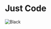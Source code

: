 # Just Code

![Black](https://raw.githubusercontent.com/psxcode/justcode-theme/master/images/justcode.jpg)